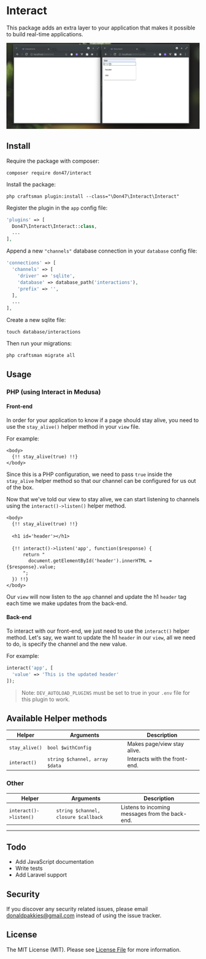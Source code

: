 # Interact

This package adds an extra layer to your application that makes it possible to build real-time applications.

<img src='live_application.gif'>

Install
-------

Require the package with composer:
```
composer require don47/interact
```

Install the package:
```
php craftsman plugin:install --class="\Don47\Interact\Interact"
```

Register the plugin in the `app` config file:
```php
'plugins' => [
  Don47\Interact\Interact::class,
  ...
],
```

Append a new `"channels"` database connection in your `database` config file:
```php
'connections' => [
  'channels' => [
    'driver' => 'sqlite',
    'database' => database_path('interactions'),
    'prefix' => '',
  ],
  ...
],
```

Create a new sqlite file:
```
touch database/interactions
```

Then run your migrations:
```
php craftsman migrate all
```

Usage
-----

### PHP (using Interact in Medusa)

#### Front-end

In order for your application to know if a page should stay alive, you need to use the `stay_alive()` helper method in your `view` file.

For example:

```
<body>
  {!! stay_alive(true) !!}
</body>
```

Since this is a PHP configuration, we need to pass `true` inside the `stay_alive` helper method so that our channel can be configured for us out of the box.

Now that we've told our view to stay alive, we can start listening to channels using the `interact()->listen()` helper method.

```
<body>
  {!! stay_alive(true) !!}

  <h1 id='header'></h1>

  {!! interact()->listen('app', function($response) {
      return "
        document.getElementById('header').innerHTML = {$response}.value;
      ";
  }) !!}
</body>
```

Our `view` will now listen to the `app` channel and update the h1 `header` tag each time we make updates from the back-end.

#### Back-end

To interact with our front-end, we just need to use the `interact()` helper method.
Let's say, we want to update the h1 `header` in our `view`, all we need to do, is specify the channel and the new value.

For example:

```php
interact('app', [
  'value' => 'This is the updated header'
]);
```

> Note: `DEV_AUTOLOAD_PLUGINS` must be set to true in your `.env` file for this plugin to work.

Available Helper methods
---

Helper         | Arguments                      | Description
---------------|--------------------------------|------------------------------
`stay_alive()` | `bool $withConfig`             | Makes page/view stay alive.   |
`interact()`   | `string $channel, array $data` | Interacts with the front-end. |

### Other

Helper                 | Arguments                            | Description
-----------------------|--------------------------------------|------------
`interact()->listen()` | `string $channel, closure $callback` | Listens to incoming messages from the back-end.

-----
## Todo
* Add JavaScript documentation
* Write tests
* Add Laravel support


Security
-------

If you discover any security related issues, please email donaldpakkies@gmail.com instead of using the issue tracker.

License
-------

The MIT License (MIT). Please see [License File](LICENSE) for more information.

